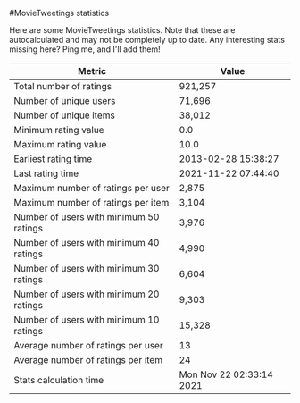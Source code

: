 #MovieTweetings statistics

Here are some MovieTweetings statistics. Note that these are autocalculated and may not be completely up to date. Any interesting stats missing here? Ping me, and I'll add them!

Metric | Value
--- | ---
Total number of ratings                 | 921,257
Number of unique users                  | 71,696
Number of unique items                  | 38,012
Minimum rating value                    | 0.0
Maximum rating value                    | 10.0
Earliest rating time                    | 2013-02-28 15:38:27
Last rating time                        | 2021-11-22 07:44:40
Maximum number of ratings per user      | 2,875
Maximum number of ratings per item      | 3,104
Number of users with minimum 50 ratings | 3,976
Number of users with minimum 40 ratings | 4,990
Number of users with minimum 30 ratings | 6,604
Number of users with minimum 20 ratings | 9,303
Number of users with minimum 10 ratings | 15,328
Average number of ratings per user      | 13
Average number of ratings per item      | 24
Stats calculation time                  | Mon Nov 22 02:33:14 2021

